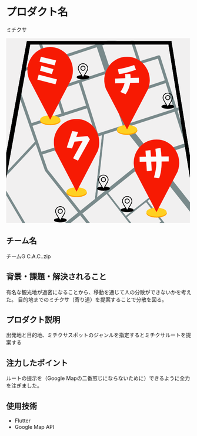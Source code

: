 # プロダクト名
ミチクサ

![プロダクト名](./mitikusa/assets/images/img_1.png)


## チーム名
チームG C.A.C..zip



## 背景・課題・解決されること
有名な観光地が過密になることから、移動を通じて人の分散ができないかを考えた。 
目的地までのミチクサ（寄り道）を提案することで分散を図る。


## プロダクト説明
出発地と目的地、ミチクサスポットのジャンルを指定するとミチクサルートを提案する

## 注力したポイント
ルートの提示を（Google Mapの二番煎じにならないために）できるように全力を注ぎました。


## 使用技術
- Flutter
- Google Map API
